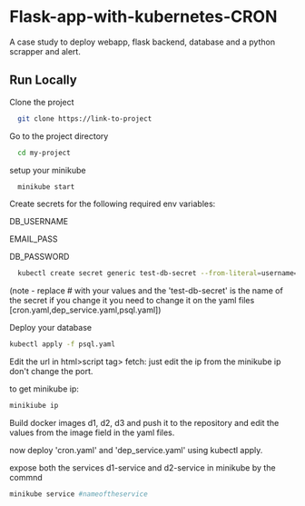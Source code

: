 
# Flask-app-with-kubernetes-CRON

A case study to deploy webapp, flask backend, database and a python scrapper and alert.





## Run Locally

Clone the project

```bash
  git clone https://link-to-project
```

Go to the project directory

```bash
  cd my-project
```

setup your minikube

```bash
  minikube start
```

Create secrets for the following required env variables:

DB_USERNAME 

EMAIL_PASS

DB_PASSWORD

```bash
  kubectl create secret generic test-db-secret --from-literal=username=# --from-literal=password=# --from-literal=email=#
```
(note - replace # with your values and the 'test-db-secret' is the name of the secret if you change it you need to change it on the yaml files [cron.yaml,dep_service.yaml,psql.yaml])

Deploy your database 

```bash
kubectl apply -f psql.yaml
```
Edit the url in html>script tag> fetch:
just edit the ip from the minikube ip don't change the port.

to get minikube ip:

```bash
minikiube ip
```

Build docker images d1, d2, d3 and push it to the repository and edit the values from the image field in the yaml files.

now deploy 'cron.yaml' and 'dep_service.yaml' using kubectl apply.

expose both the services d1-service and d2-service in minikube by the commnd

```bash
minikube service #nameoftheservice
```

